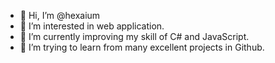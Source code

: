 - 👋 Hi, I’m @hexaium
- 👀 I’m interested in web application.
- 🌱 I’m currently improving my skill of C# and JavaScript.
- 💞️ I’m trying to learn from many excellent projects in Github.

<!---
hexaium/hexaium is a ✨ special ✨ repository because its `README.md` (this file) appears on your GitHub profile.
You can click the Preview link to take a look at your changes.
--->
